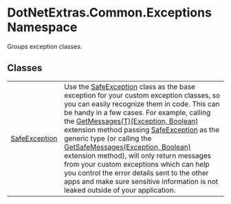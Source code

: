 # DotNetExtras.Common.Exceptions Namespace


Groups exception classes.



## Classes
<table>
<tr>
<td><a href="143ea756-1634-afe3-23d5-c865f7af8f5f.md">SafeException</a></td>
<td>Use the <a href="143ea756-1634-afe3-23d5-c865f7af8f5f.md">SafeException</a> class as the base exception for your custom exception classes, so you can easily recognize them in code. This can be handy in a few cases. For example, calling the <a href="58468440-92e7-60d8-7b03-70cbe892cc74.md">GetMessages(T)(Exception, Boolean)</a> extension method passing <a href="143ea756-1634-afe3-23d5-c865f7af8f5f.md">SafeException</a> as the generic type (or calling the <a href="ecc8f2bd-2191-f5a9-25fd-ad511790cb69.md">GetSafeMessages(Exception, Boolean)</a> extension method), will only return messages from your custom exceptions which can help you control the error details sent to the other apps and make sure sensitive information is not leaked outside of your application.</td></tr>
</table>